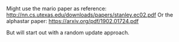 
Might use the mario paper as reference: http://nn.cs.utexas.edu/downloads/papers/stanley.ec02.pdf
Or the alphastar paper: https://arxiv.org/pdf/1902.01724.pdf

But will start out with a random update approach.

